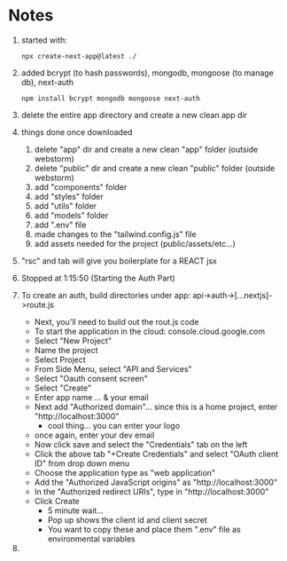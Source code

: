 # Notes

1. started with:

    ```
   npx create-next-app@latest ./  
   ```
   
2. added bcrypt (to hash passwords), mongodb, mongoose (to manage db), next-auth
    
   ```
   npm install bcrypt mongodb mongoose next-auth
   ```
   
3. delete the entire app directory and create a new clean app dir

4. things done once downloaded

   1. delete "app" dir and create a new clean "app" folder (outside webstorm)
   2. delete "public" dir and create a new clean "public" folder (outside webstorm)
   3. add "components" folder
   4. add "styles" folder
   5. add "utils" folder
   6. add "models" folder
   7. add ".env" file
   8. made changes to the "tailwind.config.js" file
   9. add assets needed for the project (public/assets/etc...)

5. "rsc" and tab will give you boilerplate for a REACT jsx 

6. Stopped at 1:15:50 (Starting the Auth Part)

7. To create an auth, build directories under app: api->auth->[...nextjs]->route.js

   - Next, you'll need to build out the rout.js code
   - To start the application in the cloud: console.cloud.google.com
   - Select "New Project"
   - Name the project
   - Select Project
   - From Side Menu, select "API and Services"
   - Select "Oauth consent screen"
   - Select "Create"
   - Enter app name ... & your email
   - Next add "Authorized domain"... since this is a home project, enter "http://localhost:3000"
     - cool thing... you can enter your logo
   - once again, enter your dev email
   - Now click save and select the "Credentials" tab on the left
   - Click the above tab "+Create Credentials" and select "OAuth client ID" from drop down menu
   - Choose the application type as "web application"
   - Add the "Authorized JavaScript origins" as "http://localhost:3000"
   - In the "Authorized redirect URIs", type in "http://localhost:3000"
   - Click Create
     - 5 minute wait...
     - Pop up shows the client id and client secret
     - You want to copy these and place them ".env" file as environmental variables

8. 
